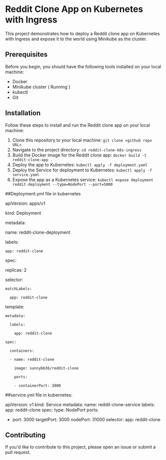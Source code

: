 # Reddit Clone App on Kubernetes with Ingress
This project demonstrates how to deploy a Reddit clone app on Kubernetes with Ingress and expose it to the world using Minikube as the cluster.

## Prerequisites
Before you begin, you should have the following tools installed on your local machine: 

- Docker
- Minikube cluster ( Running )
- kubectl
- Git



## Installation
Follow these steps to install and run the Reddit clone app on your local machine:

1) Clone this repository to your local machine: `git clone <github repo URL>`
2) Navigate to the project directory: `cd reddit-clone-k8s-ingress`
3) Build the Docker image for the Reddit clone app: `docker build -t reddit-clone-app .`
4) Deploy the app to Kubernetes: `kubectl apply -f deployment.yaml`
5) Deploy the Service for deployment to Kubernetes: `kubectl apply -f service.yaml`
6) Expose the app as a Kubernetes service: `kubectl expose deployment reddit-deployment --type=NodePort --port=5000`


##Deployment.yml file in kubernetes

apiVersion: apps/v1

kind: Deployment

metadata:

name: reddit-clone-deployment
  
  labels:
    
    app: reddit-clone

spec:
  
  replicas: 2
  
  selector:
    
    matchLabels:
      
      app: reddit-clone
  
  template:
    
    metadata:
      
      labels:
        
        app: reddit-clone
    
    spec:
      
      containers:
      
      - name: reddit-clone
        
        image: sunnyb636/reddit-clone
        
        ports:
        
        - containerPort: 3000



##service.yml file in kubernetes:

apiVersion: v1
kind: Service
metadata:
  name: reddit-clone-service
  labels:
    app: reddit-clone
spec:
  type: NodePort
  ports:
  - port: 3000
    targetPort: 3000
    nodePort: 31000
  selector:
    app: reddit-clone




## Contributing
If you'd like to contribute to this project, please open an issue or submit a pull request.


